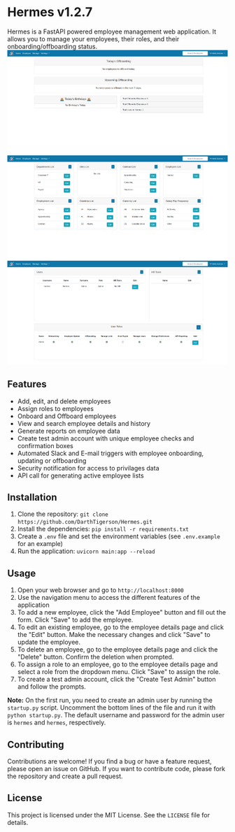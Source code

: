 # Hermes v1.2.7

Hermes is a FastAPI powered employee management web application. It allows you to manage your employees, their roles, and their onboarding/offboarding status.
![Screenshot of the Home page](/static/img/screenshot1.png)
![Screenshot of the Manage list](/static/img/screenshot2.png)
![Screenshot of the Admin page](/static/img/screenshot3.png)

## Features

- Add, edit, and delete employees
- Assign roles to employees
- Onboard and Offboard employees
- View and search employee details and history
- Generate reports on employee data
- Create test admin account with unique employee checks and confirmation boxes
- Automated Slack and E-mail triggers with employee onboarding, updating or offboarding
- Security notification for access to privilages data
- API call for generating active employee lists

## Installation

1. Clone the repository: `git clone https://github.com/DarthTigerson/Hermes.git`
2. Install the dependencies: `pip install -r requirements.txt`
3. Create a `.env` file and set the environment variables (see `.env.example` for an example)
4. Run the application: `uvicorn main:app --reload`

## Usage

1. Open your web browser and go to `http://localhost:8000`
2. Use the navigation menu to access the different features of the application
3. To add a new employee, click the "Add Employee" button and fill out the form. Click "Save" to add the employee.
4. To edit an existing employee, go to the employee details page and click the "Edit" button. Make the necessary changes and click "Save" to update the employee.
5. To delete an employee, go to the employee details page and click the "Delete" button. Confirm the deletion when prompted.
6. To assign a role to an employee, go to the employee details page and select a role from the dropdown menu. Click "Save" to assign the role.
7. To create a test admin account, click the "Create Test Admin" button and follow the prompts.

**Note:** On the first run, you need to create an admin user by running the `startup.py` script. Uncomment the bottom lines of the file and run it with `python startup.py`. The default username and password for the admin user is `hermes` and `hermes`, respectively.

## Contributing

Contributions are welcome! If you find a bug or have a feature request, please open an issue on GitHub. If you want to contribute code, please fork the repository and create a pull request.

## License

This project is licensed under the MIT License. See the `LICENSE` file for details.
